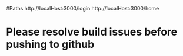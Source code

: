 #Paths
http://localHost:3000/login
http://localHost:3000/home

# Please resolve build issues before pushing to github